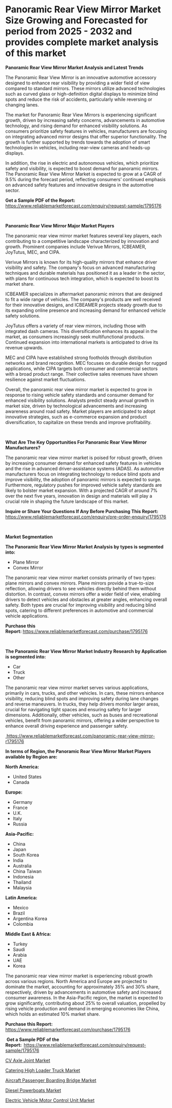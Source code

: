 <p><h1>Panoramic Rear View Mirror Market Size Growing and Forecasted for period from 2025 - 2032 and provides complete market analysis of this market</h1></p><p><strong>Panoramic Rear View Mirror Market Analysis and Latest Trends</strong></p>
<p><p>The Panoramic Rear View Mirror is an innovative automotive accessory designed to enhance rear visibility by providing a wider field of view compared to standard mirrors. These mirrors utilize advanced technologies such as curved glass or high-definition digital displays to minimize blind spots and reduce the risk of accidents, particularly while reversing or changing lanes.</p><p>The market for Panoramic Rear View Mirrors is experiencing significant growth, driven by increasing safety concerns, advancements in automotive technology, and rising demand for enhanced visibility solutions. As consumers prioritize safety features in vehicles, manufacturers are focusing on integrating advanced mirror designs that offer superior functionality. The growth is further supported by trends towards the adoption of smart technologies in vehicles, including rear-view cameras and heads-up displays.</p><p>In addition, the rise in electric and autonomous vehicles, which prioritize safety and visibility, is expected to boost demand for panoramic mirrors. The Panoramic Rear View Mirror Market is expected to grow at a CAGR of 9.5% during the forecast period, reflecting consumers’ continued emphasis on advanced safety features and innovative designs in the automotive sector.</p></p>
<p><strong>Get a Sample PDF of the Report:&nbsp;</strong> <a href="https://www.reliablemarketforecast.com/enquiry/request-sample/1795176?utm_campaign=1140&utm_medium=2&utm_source=Github&utm_content=ia&utm_term=30032025&utm_id=panoramic-rear-view-mirror">https://www.reliablemarketforecast.com/enquiry/request-sample/1795176</a></p>
<p>&nbsp;</p>
<p><strong>Panoramic Rear View Mirror Major Market Players</strong></p>
<p><p>The panoramic rear view mirror market features several key players, each contributing to a competitive landscape characterized by innovation and growth. Prominent companies include Verivue Mirrors, ICBEAMER, JoyTutus, MEC, and CIPA.</p><p>Verivue Mirrors is known for its high-quality mirrors that enhance driver visibility and safety. The company's focus on advanced manufacturing techniques and durable materials has positioned it as a leader in the sector, with plans for continuous tech integration, which is expected to boost its market share.</p><p>ICBEAMER specializes in aftermarket panoramic mirrors that are designed to fit a wide range of vehicles. The company's products are well received for their innovative designs, and ICBEAMER projects steady growth due to its expanding online presence and increasing demand for enhanced vehicle safety solutions.</p><p>JoyTutus offers a variety of rear view mirrors, including those with integrated dash cameras. This diversification enhances its appeal in the market, as consumers increasingly seek multifunctional products. Continued expansion into international markets is anticipated to drive its revenue upwards.</p><p>MEC and CIPA have established strong footholds through distribution networks and brand recognition. MEC focuses on durable design for rugged applications, while CIPA targets both consumer and commercial sectors with a broad product range. Their collective sales revenues have shown resilience against market fluctuations.</p><p>Overall, the panoramic rear view mirror market is expected to grow in response to rising vehicle safety standards and consumer demand for enhanced visibility solutions. Analysts predict steady annual growth in market size, driven by technological advancements and increasing awareness around road safety. Market players are anticipated to adopt innovative strategies, such as e-commerce expansion and product diversification, to capitalize on these trends and improve profitability.</p></p>
<p>&nbsp;</p>
<p><strong>What Are The Key Opportunities For Panoramic Rear View Mirror Manufacturers?</strong></p>
<p><p>The panoramic rear view mirror market is poised for robust growth, driven by increasing consumer demand for enhanced safety features in vehicles and the rise in advanced driver-assistance systems (ADAS). As automotive manufacturers focus on integrating technology to reduce blind spots and improve visibility, the adoption of panoramic mirrors is expected to surge. Furthermore, regulatory pushes for improved vehicle safety standards are likely to bolster market expansion. With a projected CAGR of around 7% over the next five years, innovation in design and materials will play a crucial role in shaping the future landscape of this market.</p></p>
<p><strong>Inquire or Share Your Questions If Any Before Purchasing This Report:</strong> <a href="https://www.reliablemarketforecast.com/enquiry/pre-order-enquiry/1795176?utm_campaign=1140&utm_medium=2&utm_source=Github&utm_content=ia&utm_term=30032025&utm_id=panoramic-rear-view-mirror">https://www.reliablemarketforecast.com/enquiry/pre-order-enquiry/1795176</a></p>
<p>&nbsp;</p>
<p><strong>Market Segmentation</strong></p>
<p><strong>The Panoramic Rear View Mirror Market Analysis by types is segmented into:</strong></p>
<p><ul><li>Plane Mirror</li><li>Convex Mirror</li></ul></p>
<p><p>The panoramic rear view mirror market consists primarily of two types: plane mirrors and convex mirrors. Plane mirrors provide a true-to-size reflection, allowing drivers to see vehicles directly behind them without distortion. In contrast, convex mirrors offer a wider field of view, enabling drivers to detect vehicles and obstacles at greater angles, enhancing overall safety. Both types are crucial for improving visibility and reducing blind spots, catering to different preferences in automotive and commercial vehicle applications.</p></p>
<p><strong>Purchase this Report:&nbsp;</strong><a href="https://www.reliablemarketforecast.com/purchase/1795176?utm_campaign=1140&utm_medium=2&utm_source=Github&utm_content=ia&utm_term=30032025&utm_id=panoramic-rear-view-mirror">https://www.reliablemarketforecast.com/purchase/1795176</a></p>
<p>&nbsp;</p>
<p><strong>The Panoramic Rear View Mirror Market Industry Research by Application is segmented into:</strong></p>
<p><ul><li>Car</li><li>Truck</li><li>Other</li></ul></p>
<p><p>The panoramic rear view mirror market serves various applications, primarily in cars, trucks, and other vehicles. In cars, these mirrors enhance visibility, reducing blind spots and improving safety during lane changes and reverse maneuvers. In trucks, they help drivers monitor larger areas, crucial for navigating tight spaces and ensuring safety for larger dimensions. Additionally, other vehicles, such as buses and recreational vehicles, benefit from panoramic mirrors, offering a wider perspective to enhance overall driving experience and passenger safety.</p></p>
<p><a href="https://www.reliablemarketforecast.com/panoramic-rear-view-mirror-r1795176?utm_campaign=1140&utm_medium=2&utm_source=Github&utm_content=ia&utm_term=30032025&utm_id=panoramic-rear-view-mirror">&nbsp;https://www.reliablemarketforecast.com/panoramic-rear-view-mirror-r1795176</a></p>
<p><strong>In terms of Region, the Panoramic Rear View Mirror Market Players available by Region are:</strong></p>
<p>
    <p> <strong> North America: </strong>
        <ul>
            <li>United States</li>
            <li>Canada</li>
        </ul>
        </p> 
    <p> <strong> Europe: </strong>
        <ul>
            <li>Germany</li>
            <li>France</li>
            <li>U.K.</li>
            <li>Italy</li>
            <li>Russia</li>
        </ul>
        </p> 
    <p> <strong> Asia-Pacific: </strong>
        <ul>
            <li>China</li>
            <li>Japan</li>
            <li>South Korea</li>
            <li>India</li>
            <li>Australia</li>
            <li>China Taiwan</li>
            <li>Indonesia</li>
            <li>Thailand</li>
            <li>Malaysia</li>
        </ul>
        </p> 
    <p> <strong> Latin America: </strong>
        <ul>
            <li>Mexico</li>
            <li>Brazil</li>
            <li>Argentina Korea</li>
            <li>Colombia</li>
        </ul>
        </p> 
    <p> <strong> Middle East & Africa: </strong>
        <ul>
            <li>Turkey</li>
            <li>Saudi</li>
            <li>Arabia</li>
            <li>UAE</li>
            <li>Korea</li>
        </ul>
    </p>
    </p>
<p><p>The panoramic rear view mirror market is experiencing robust growth across various regions. North America and Europe are projected to dominate the market, accounting for approximately 35% and 30% share, respectively, driven by advancements in automotive safety and increased consumer awareness. In the Asia-Pacific region, the market is expected to grow significantly, contributing about 25% to overall valuation, propelled by rising vehicle production and demand in emerging economies like China, which holds an estimated 10% market share.</p></p>
<p><strong>Purchase this Report: </strong><a href="https://www.reliablemarketforecast.com/purchase/1795176?utm_campaign=1140&utm_medium=2&utm_source=Github&utm_content=ia&utm_term=30032025&utm_id=panoramic-rear-view-mirror">https://www.reliablemarketforecast.com/purchase/1795176</a></p>
<p>&nbsp;<strong>Get a Sample PDF of the Report:&nbsp;&nbsp;</strong><a href="https://www.reliablemarketforecast.com/enquiry/request-sample/1795176?utm_campaign=1140&utm_medium=2&utm_source=Github&utm_content=ia&utm_term=30032025&utm_id=panoramic-rear-view-mirror">https://www.reliablemarketforecast.com/enquiry/request-sample/1795176</a></p>
<p><strong></strong></p>
<p><p><a href="https://github.com/stuwinawisa/Market-Research-Report-List-1/blob/main/cv-axle-joint-market.md?utm_campaign=1140&utm_medium=2&utm_source=Github&utm_content=ia&utm_term=30032025&utm_id=panoramic-rear-view-mirror">CV Axle Joint Market</a></p><p><a href="https://github.com/awwqamet/Market-Research-Report-List-1/blob/main/catering-high-loader-truck-market.md?utm_campaign=1140&utm_medium=2&utm_source=Github&utm_content=ia&utm_term=30032025&utm_id=panoramic-rear-view-mirror">Catering High Loader Truck Market</a></p><p><a href="https://github.com/chillwervenu/Market-Research-Report-List-1/blob/main/aircraft-passenger-boarding-bridge-market.md?utm_campaign=1140&utm_medium=2&utm_source=Github&utm_content=ia&utm_term=30032025&utm_id=panoramic-rear-view-mirror">Aircraft Passenger Boarding Bridge Market</a></p><p><a href="https://github.com/marcayaminig/Market-Research-Report-List-1/blob/main/diesel-powerboats-market.md?utm_campaign=1140&utm_medium=2&utm_source=Github&utm_content=ia&utm_term=30032025&utm_id=panoramic-rear-view-mirror">Diesel Powerboats Market</a></p><p><a href="https://github.com/phillpfantis/Market-Research-Report-List-1/blob/main/electric-vehicle-motor-control-unit-market.md?utm_campaign=1140&utm_medium=2&utm_source=Github&utm_content=ia&utm_term=30032025&utm_id=panoramic-rear-view-mirror">Electric Vehicle Motor Control Unit Market</a></p></p>